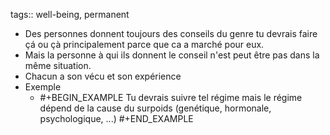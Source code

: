 tags:: well-being, permanent

- Des personnes donnent toujours des conseils du genre tu devrais faire çá ou çà principalement parce que ca a marché pour eux.
- Mais la personne à qui ils donnent le conseil n'est peut être pas dans la même situation.
- Chacun a son vécu et son expérience
- Exemple
	- #+BEGIN_EXAMPLE
	  Tu devrais suivre tel régime mais le régime dépend de la cause du surpoids (genétique, hormonale, psychologique, ...)
	  #+END_EXAMPLE